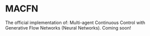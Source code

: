 # MACFN

The official implementation of: Multi-agent Continuous Control with Generative Flow Networks (Neural Networks). Coming soon!
